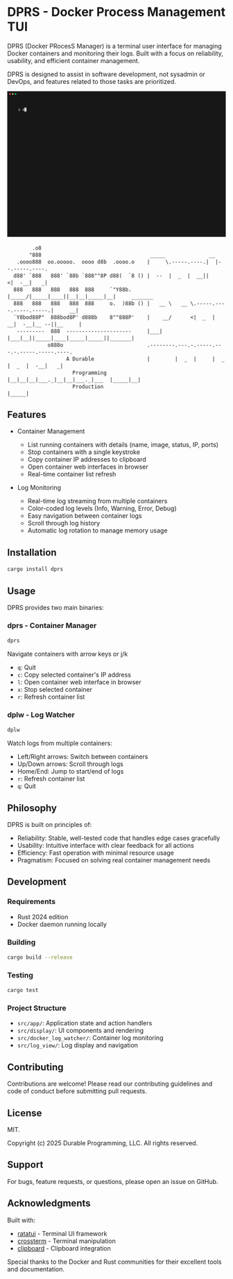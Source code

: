 # DPRS - Docker Process Management TUI

DPRS (Docker PRocesS Manager) is a terminal user interface for managing Docker containers and monitoring their logs. Built with a focus on reliability, usability, and efficient container management.

DPRS is designed to assist in software development, not sysadmin or DevOps, and features related to those tasks are prioritized.

![DPRS demo video](demo/demo.gif)


```
        .o8                               
       "888                                   _____              __
   .oooo888  oo.ooooo.  oooo d8b  .oooo.o    |     \.-----.----.|  |--.-----.----.
  d88' `888   888' `88b `888""8P d88(  `8 () |  --  |  _  |  __||    <|  -__|   _|
  888   888   888   888  888     `"Y88b.     |_____/|_____|____||__|__|_____|__|     _______
  888   888   888   888  888     o.  )88b () |   __ \   __ \.-----.----.-----.-----.|     __|
  `Y8bod88P"  888bod8P' d888b    8""888P'    |    __/      <|  _  |  __|  -__|__ --||__     |
   ---------  888  ---------------------     |___|  |___|__||_____|____|_____|_____||_______|
             o888o                           .--------.---.-.-----.---.-.-----.-----.----.
                   A Durable                 |        |  _  |     |  _  |  _  |  -__|   _|
                     Programming             |__|__|__|___._|__|__|___._|___  |_____|__|
                     Production                                         |_____|

```
## Features

- Container Management
  - List running containers with details (name, image, status, IP, ports)
  - Stop containers with a single keystroke
  - Copy container IP addresses to clipboard
  - Open container web interfaces in browser
  - Real-time container list refresh

- Log Monitoring
  - Real-time log streaming from multiple containers
  - Color-coded log levels (Info, Warning, Error, Debug)
  - Easy navigation between container logs
  - Scroll through log history
  - Automatic log rotation to manage memory usage

## Installation

```bash
cargo install dprs
```

## Usage

DPRS provides two main binaries:

### dprs - Container Manager
```bash
dprs
```
Navigate containers with arrow keys or j/k
- `q`: Quit
- `c`: Copy selected container's IP address
- `l`: Open container web interface in browser
- `x`: Stop selected container
- `r`: Refresh container list

### dplw - Log Watcher
```bash
dplw
```
Watch logs from multiple containers:
- Left/Right arrows: Switch between containers
- Up/Down arrows: Scroll through logs
- Home/End: Jump to start/end of logs
- `r`: Refresh container list
- `q`: Quit

## Philosophy

DPRS is built on principles of:

- Reliability: Stable, well-tested code that handles edge cases gracefully
- Usability: Intuitive interface with clear feedback for all actions
- Efficiency: Fast operation with minimal resource usage
- Pragmatism: Focused on solving real container management needs

## Development

### Requirements
- Rust 2024 edition
- Docker daemon running locally

### Building
```bash
cargo build --release
```

### Testing
```bash
cargo test
```

### Project Structure
- `src/app/`: Application state and action handlers
- `src/display/`: UI components and rendering
- `src/docker_log_watcher/`: Container log monitoring
- `src/log_view/`: Log display and navigation

## Contributing

Contributions are welcome! Please read our contributing guidelines and code of conduct before submitting pull requests.

## License

MIT.

Copyright (c) 2025 Durable Programming, LLC. All rights reserved.

## Support

For bugs, feature requests, or questions, please open an issue on GitHub.

## Acknowledgments

Built with:
- [ratatui](https://github.com/ratatui-org/ratatui) - Terminal UI framework
- [crossterm](https://github.com/crossterm-rs/crossterm) - Terminal manipulation
- [clipboard](https://github.com/aweinstock314/rust-clipboard) - Clipboard integration

Special thanks to the Docker and Rust communities for their excellent tools and documentation.
